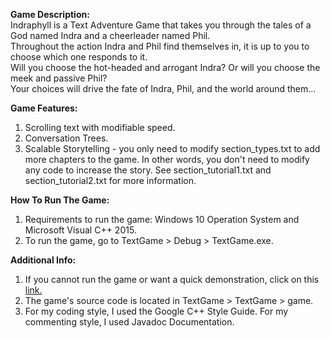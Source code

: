 **Game Description:**  
Indraphyll is a Text Adventure Game that takes you through the tales of a God named Indra and a cheerleader named Phil.  
Throughout the action Indra and Phil find themselves in, it is up to you to choose which one responds to it.  
Will you choose the hot-headed and arrogant Indra? Or will you choose the meek and passive Phil?  
Your choices will drive the fate of Indra, Phil, and the world around them...   

**Game Features:**  
1. Scrolling text with modifiable speed.  
2. Conversation Trees.  
3. Scalable Storytelling - you only need to modify section_types.txt to add more chapters to the game. In other words, you don't need to modify any code to increase the story. See section_tutorial1.txt and section_tutorial2.txt for more information.  

**How To Run The Game:**  
1. Requirements to run the game: Windows 10 Operation System and Microsoft Visual C++ 2015.  
2. To run the game, go to TextGame > Debug > TextGame.exe.  

**Additional Info:**  
1. If you cannot run the game or want a quick demonstration, click on this [link.](http://youtu.be/4MKtKoH0iCg?hd=1)  
2. The game's source code is located in TextGame > TextGame > game.
3. For my coding style, I used the Google C++ Style Guide. For my commenting style, I used Javadoc Documentation.  
